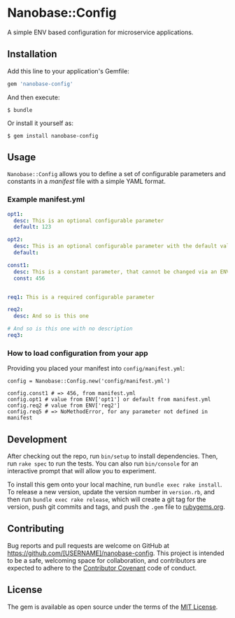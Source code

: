 # Nanobase::Config

A simple ENV based configuration for microservice applications.


## Installation

Add this line to your application's Gemfile:

```ruby
gem 'nanobase-config'
```

And then execute:

    $ bundle

Or install it yourself as:

    $ gem install nanobase-config

## Usage

`Nanobase::Config` allows you to define a set of configurable parameters and constants in a *manifest* file with a simple YAML format.

### Example manifest.yml
```yaml,name=manifest.yml
opt1:
  desc: This is an optional configurable parameter
  default: 123

opt2:
  desc: This is an optional configurable parameter with the default value of nil
  default:

const1:
  desc: This is a constant parameter, that cannot be changed via an ENV variable
  const: 456


req1: This is a required configurable parameter

req2:
  desc: And so is this one

# And so is this one with no description
req3:
```

### How to load configuration from your app

Providing you placed your manifest into `config/manifest.yml`:

```
config = Nanobase::Config.new('config/manifest.yml')

config.const1 # => 456, from manifest.yml
config.opt1 # value from ENV['opt1'] or default from manifest.yml
config.req2 # value from ENV['req2']
config.req5 # => NoMethodError, for any parameter not defined in manifest
```

## Development

After checking out the repo, run `bin/setup` to install dependencies. Then, run `rake spec` to run the tests. You can also run `bin/console` for an interactive prompt that will allow you to experiment.

To install this gem onto your local machine, run `bundle exec rake install`. To release a new version, update the version number in `version.rb`, and then run `bundle exec rake release`, which will create a git tag for the version, push git commits and tags, and push the `.gem` file to [rubygems.org](https://rubygems.org).

## Contributing

Bug reports and pull requests are welcome on GitHub at https://github.com/[USERNAME]/nanobase-config. This project is intended to be a safe, welcoming space for collaboration, and contributors are expected to adhere to the [Contributor Covenant](http://contributor-covenant.org) code of conduct.


## License

The gem is available as open source under the terms of the [MIT License](http://opensource.org/licenses/MIT).

